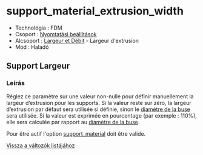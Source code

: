 # support\_material\_extrusion\_width

* Technológia : FDM
* Csoport : [Nyomtatási beállítások](../../konfig/print_settings.md)
* Alcsoport : [Largeur et Débit](../../beallitasok/print_settings.md#largeur-et-débit) - Largeur d'extrusion
* Mód : Haladó 

## Support Largeur

### Leírás

Réglez ce paramètre sur une valeur non-nulle pour définir manuellement la largeur d’extrusion pour les supports. Si la valeur reste sur zéro, la largeur d’extrusion par défaut sera utilisée si définie, sinon le [diamètre de la buse](nozzle_diameter.md) sera utilisée. Si la valeur est exprimée en pourcentage \(par exemple : 110%\), elle sera calculée par rapport au [diamètre de la buse](nozzle_diameter.md).

Pour être actif l'option [support\_material](support_material.md) doit être valide.

[Vissza a változók listájához](/)

